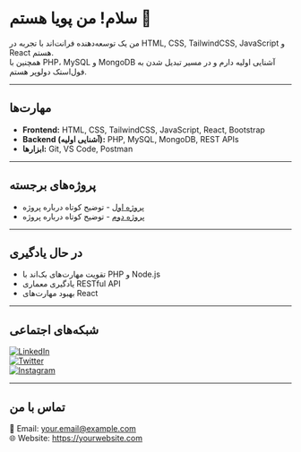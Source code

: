 # سلام! من پویا هستم 👋

من یک توسعه‌دهنده فرانت‌اند با تجربه در HTML, CSS, TailwindCSS, JavaScript و React هستم.  
همچنین با PHP، MySQL و MongoDB آشنایی اولیه دارم و در مسیر تبدیل شدن به فول‌استک دولوپر هستم.

---

## مهارت‌ها

- **Frontend:** HTML, CSS, TailwindCSS, JavaScript, React, Bootstrap  
- **Backend (آشنایی اولیه):** PHP, MySQL, MongoDB, REST APIs  
- **ابزارها:** Git, VS Code, Postman

---

## پروژه‌های برجسته

- [پروژه اول](https://github.com/PouyaAms/project1) - توضیح کوتاه درباره پروژه  
- [پروژه دوم](https://github.com/PouyaAms/project2) - توضیح کوتاه درباره پروژه

---

## در حال یادگیری

- تقویت مهارت‌های بک‌اند با PHP و Node.js  
- یادگیری معماری RESTful API  
- بهبود مهارت‌های React

---

## شبکه‌های اجتماعی

[![LinkedIn](https://img.shields.io/badge/LinkedIn-0077B5?style=for-the-badge&logo=linkedin&logoColor=white)](https://linkedin.com/in/YourLinkedIn)  
[![Twitter](https://img.shields.io/badge/Twitter-1DA1F2?style=for-the-badge&logo=twitter&logoColor=white)](https://twitter.com/YourTwitter)  
[![Instagram](https://img.shields.io/badge/Instagram-E4405F?style=for-the-badge&logo=instagram&logoColor=white)](https://instagram.com/YourInstagram)

---

## تماس با من

📧 Email: your.email@example.com  
🌐 Website: https://yourwebsite.com

